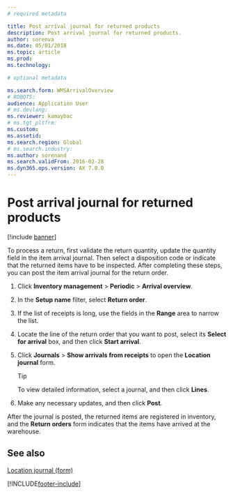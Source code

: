 ```yaml
---
# required metadata

title: Post arrival journal for returned products 
description: Post arrival journal for returned products.
author: sorenva
ms.date: 05/01/2018
ms.topic: article
ms.prod: 
ms.technology: 

# optional metadata

ms.search.form: WMSArrivalOverview
# ROBOTS: 
audience: Application User
# ms.devlang: 
ms.reviewer: kamaybac
# ms.tgt_pltfrm: 
ms.custom: 
ms.assetid: 
ms.search.region: Global
# ms.search.industry: 
ms.author: sorenand
ms.search.validFrom: 2016-02-28
ms.dyn365.ops.version: AX 7.0.0
---
```



# Post arrival journal for returned products 

[!include [banner](../includes/banner.md)]


To process a return, first validate the return quantity, update the quantity field in the item arrival journal. Then select a disposition code or indicate that the returned items have to be inspected. After completing these steps, you can post the item arrival journal for the return order.

1.  Click **Inventory management** \> **Periodic** \> **Arrival overview**.

2.  In the **Setup name** filter, select **Return order**.

3.  If the list of receipts is long, use the fields in the **Range** area to narrow the list.

4.  Locate the line of the return order that you want to post, select its **Select for arrival** box, and then click **Start arrival**.

5.  Click **Journals** \> **Show arrivals from receipts** to open the **Location journal** form.
    

    > [!TIP]
    > <P>To view detailed information, select a journal, and then click <STRONG>Lines</STRONG>.</P>


6.  Make any necessary updates, and then click **Post**.

After the journal is posted, the returned items are registered in inventory, and the **Return orders** form indicates that the items have arrived at the warehouse.

## See also

[Location journal (form)](https://technet.microsoft.com/library/aa584822\(v=ax.60\))

  




[!INCLUDE[footer-include](../../includes/footer-banner.md)]